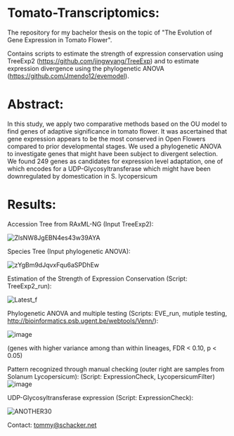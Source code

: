 # Tomato-Transcriptomics: 
The  repository for my bachelor thesis on the topic of "The Evolution of Gene Expression in Tomato Flower".

Contains scripts to estimate the strength of expression conservation using TreeExp2 (https://github.com/jingwyang/TreeExp) and to estimate expression divergence using the phylogenetic ANOVA (https://github.com/Jmendo12/evemodel). 

# Abstract: 
In this study, we apply two comparative methods based on the OU model to find genes of adaptive significance in tomato flower. It was ascertained that gene expression appears to be the most conserved in Open Flowers compared to prior developmental stages. We used a phylogenetic ANOVA to investigate genes that might have been subject to divergent selection. We found 249 genes as candidates for expression level adaptation, one of which encodes for a UDP-Glycosyltransferase which might have been downregulated by domestication in S. lycopersicum

# Results: 
Accession Tree from RAxML-NG (Input TreeExp2):

![ZlsNW8JgEBN4es43w39AYA](https://user-images.githubusercontent.com/77416397/115562054-6b20ee80-a2b6-11eb-9d4d-c61e7f201eef.png)


Species Tree (Input phylogenetic ANOVA): 

![zYgBm9dJqvxFqu6aSPDhEw](https://user-images.githubusercontent.com/77416397/115561788-314fe800-a2b6-11eb-9768-7cdbdeff291f.png)


Estimation of the Strength of Expression Conservation (Script: TreeExp2_run): 

![Latest_f](https://user-images.githubusercontent.com/77416397/115562342-ad4a3000-a2b6-11eb-872e-5981dd3f5a91.png)


Phylogenetic ANOVA and multiple testing (Scripts: EVE_run, mutiple testing, http://bioinformatics.psb.ugent.be/webtools/Venn/): 

![image](https://user-images.githubusercontent.com/77416397/115563378-c1daf800-a2b7-11eb-8358-e6c0c292d7cd.png)

(genes with higher variance among than within lineages, FDR < 0.10, p <  0.05)



Pattern recognized through manual checking (outer right are samples from Solanum Lycopersicum): 
(Script: ExpressionCheck, LycopersicumFilter)
![image](https://user-images.githubusercontent.com/77416397/115562894-3b261b00-a2b7-11eb-81d1-4662ad18e9de.png)


UDP-Glycosyltransferase expression (Script: ExpressionCheck): 

![ANOTHER30](https://user-images.githubusercontent.com/77416397/115562986-58f38000-a2b7-11eb-8b82-5157a9dfd843.png)

Contact: tommy@schacker.net


